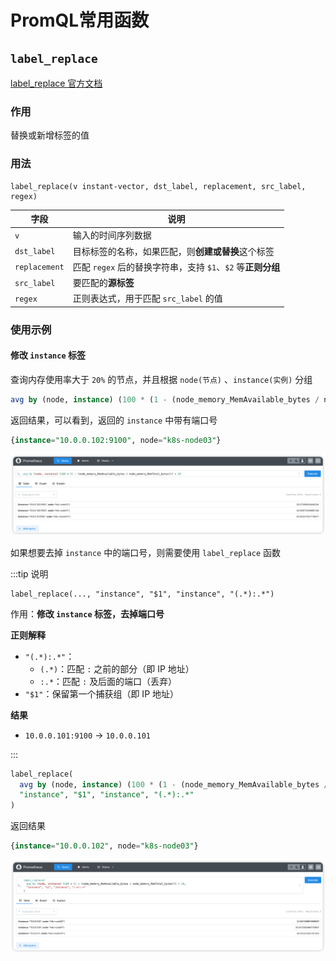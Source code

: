 # PromQL常用函数

## `label_replace`

[label_replace 官方文档](https://prometheus.io/docs/prometheus/latest/querying/functions/#label_replace)

### 作用

替换或新增标签的值



### 用法

```shell
label_replace(v instant-vector, dst_label, replacement, src_label, regex)
```

| 字段          | 说明                                                        |
| ------------- | ----------------------------------------------------------- |
| `v`           | 输入的时间序列数据                                          |
| `dst_label`   | 目标标签的名称，如果匹配，则**创建或替换**这个标签          |
| `replacement` | 匹配 `regex` 后的替换字符串，支持 `$1`、`$2` 等**正则分组** |
| `src_label`   | 要匹配的**源标签**                                          |
| `regex`       | 正则表达式，用于匹配 `src_label` 的值                       |





### 使用示例

#### 修改 `instance` 标签

查询内存使用率大于 `20%` 的节点，并且根据 `node(节点)` 、`instance(实例)` 分组

```sql
avg by (node, instance) (100 * (1 - (node_memory_MemAvailable_bytes / node_memory_MemTotal_bytes))) > 20
```

返回结果，可以看到，返回的 `instance` 中带有端口号

```sql
{instance="10.0.0.102:9100", node="k8s-node03"}	
```

![iShot_2025-03-04_19.42.15](https://raw.githubusercontent.com/pptfz/picgo-images/master/img/iShot_2025-03-04_19.42.15.png)



如果想要去掉 `instance` 中的端口号，则需要使用 `label_replace` 函数

:::tip 说明

```shell
label_replace(..., "instance", "$1", "instance", "(.*):.*")
```

作用：**修改 `instance` 标签，去掉端口号**

**正则解释**

- `"(.*):.*"`：
  - `(.*)`：匹配 `:` 之前的部分（即 IP 地址）
  - `:.*`：匹配 `:` 及后面的端口（丢弃）
- `"$1"`：保留第一个捕获组（即 IP 地址）

**结果**

- `10.0.0.101:9100` → `10.0.0.101`

:::

```sql
label_replace(
  avg by (node, instance) (100 * (1 - (node_memory_MemAvailable_bytes / node_memory_MemTotal_bytes))) > 20,
  "instance", "$1", "instance", "(.*):.*"
)
```

返回结果

```sql
{instance="10.0.0.102", node="k8s-node03"}	
```



![iShot_2025-03-04_19.28.46](https://raw.githubusercontent.com/pptfz/picgo-images/master/img/iShot_2025-03-04_19.28.46.png)